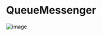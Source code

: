 # QueueMessenger

![image](https://user-images.githubusercontent.com/3981619/158284484-46723ebc-7e26-428e-9d75-f43fffea2f50.png)


